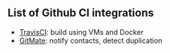 ## List of Github CI integrations

- [TravisCI](travis-ci.org): build using VMs and Docker
- [GitMate](https://gitmate.io/home): notify contacts, detect duplication
